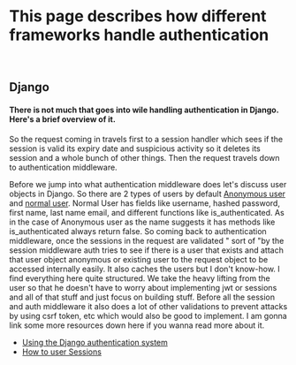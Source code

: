 # This page describes how different frameworks handle authentication

&nbsp;

## Django

#### There is not much that goes into wile handling authentication in Django. Here's a brief overview of it.

So the request coming in travels first to a session handler which sees if the session is valid its expiry date and suspicious activity so it deletes its session and a whole bunch of other things.
Then the request travels down to authentication middleware.

Before we jump into what authentication middleware does let's discuss user objects in Django. So there are 2 types of users by default [Anonymous user](https://docs.djangoproject.com/en/3.1/ref/contrib/auth/#anonymoususer-object) and [normal user](https://docs.djangoproject.com/en/3.1/ref/contrib/auth/#user-model). Normal User has fields like username, hashed password, first name, last name email, and different functions like is_authenticated. As in the case of Anonymous user as the name suggests it has methods like is_authenticated always return false.
So coming back to authentication middleware, once the sessions in the request are validated " sort of "by the session middleware auth tries to see if there is a user that exists and attach that user object anonymous or existing user to the request object to be accessed internally easily. It also caches the users but I don't know-how.
I find everything here quite structured. We take the heavy lifting from the user so that he doesn't have to worry about implementing jwt or sessions and all of that stuff and just focus on building stuff. Before all the session and auth middleware it also does a lot of other validations to prevent attacks by using csrf token, etc which would also be good to implement. I am gonna link some more resources down here if you wanna read more about it.

- [Using the Django authentication system](https://docs.djangoproject.com/en/3.1/topics/auth/default/)
- [How to user Sessions](https://docs.djangoproject.com/en/3.1/topics/http/sessions/)
